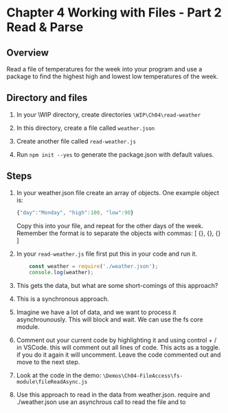 # Chapter 4 Working with Files - Part 2 Read & Parse

## Overview

Read a file of temperatures for the week into your program and use a package to find the highest high and lowest low temperatures of the week.

## Directory and files

1. In your \WIP directory, create directories `\WIP\Ch04\read-weather`

1. In this directory, create a file called `weather.json`

1. Create another file called `read-weather.js`

1. Run `npm init --yes` to generate the package.json with default values.

## Steps

1. In your weather.json file create an array of objects. One example object is:
    ```javascript
    {"day":"Monday", "high":100, "low":90}
    ```

    Copy this into your file, and repeat for the other days of the week. Remember the format is to separate the objects with commas:  [ {}, {}, {} ] 

1. In your `read-weather.js` file first put this in your code and run it. 
    
    ```javascript
        const weather = require('./weather.json');
        console.log(weather);
    ```

1. This gets the data, but what are some short-comings of this approach?

1. This is a synchronous approach.

1. Imagine we have a lot of data, and we want to process it asynchrounously. This will block and wait. We can use the fs core module.
    
1. Comment out your current code by highlighting it and using control + / in VSCode. this will comment out all lines of code. This acts as a toggle. if you do it again it will uncomment. Leave the code commented out and move to the next step.

1. Look at the code in the demo: `\Demos\Ch04-FileAccess\fs-module\fileReadAsync.js`

1. Use this approach to read in the data from weather.json.
     require and ./weather.json
use an asynchrous call to read the file and to 